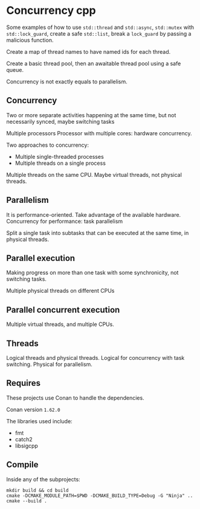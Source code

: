 # Concurrency cpp

Some examples of how to use `std::thread` and `std::async`, `std::mutex`
with `std::lock_guard`, create a safe `std::list`, break a `lock_guard` by
passing a malicious function.

Create a map of thread names to have named ids for each thread.

Create a basic thread pool, then an awaitable thread pool using a safe queue.

Concurrency is not exactly equals to parallelism.

## Concurrency

Two or more separate activities happening at the same time, but not necessarily
synced, maybe switching tasks

Multiple processors
Processor with multiple cores: hardware concurrency.

Two approaches to concurrency:

- Multiple single-threaded processes
- Multiple threads on a single process

Multiple threads on the same CPU. Maybe virtual threads, not physical threads.

## Parallelism

It is performance-oriented.
Take advantage of the available hardware.
Concurrency for performance: task parallelism

Split a single task into subtasks that can be executed at the same time, in
physical threads.

## Parallel execution

Making progress on more than one task with some synchronicity, not switching
tasks.

Multiple physical threads on different CPUs

## Parallel concurrent execution

Multiple virtual threads, and multiple CPUs.

## Threads

Logical threads and physical threads.
Logical for concurrency with task switching.
Physical for parallelism.

## Requires

These projects use Conan to handle the dependencies.

Conan version `1.62.0`

The libraries used include:

- fmt
- catch2
- libsigcpp

## Compile

Inside any of the subprojects:

```shell
mkdir build && cd build
cmake -DCMAKE_MODULE_PATH=$PWD -DCMAKE_BUILD_TYPE=Debug -G "Ninja" ..
cmake --build .
```
